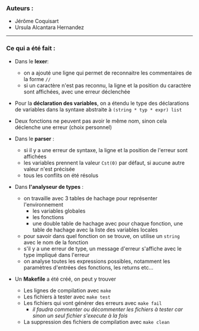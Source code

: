 ### Auteurs :  
* Jérôme Coquisart
* Ursula Alcantara Hernandez

---

### Ce qui a été fait :

* Dans le **lexer**:
	* on a ajouté une ligne qui permet de reconnaitre les commentaires de la forme `//`
	* si un caractère n'est pas reconnu, la ligne et la position du caractère sont affichées, avec une erreur déclenchée

* Pour la **déclaration des variables**, on a étendu le type des déclarations de variables dans la syntaxe abstraite à `(string * typ * expr) list`
* Deux fonctions ne peuvent pas avoir le même nom, sinon cela déclenche une erreur (choix personnel)

* Dans le **parser** :
	* si il y a une erreur de syntaxe, la ligne et la position de l'erreur sont affichées
	* les variables prennent la valeur `Cst(0)` par défaut, si aucune autre valeur n'est précisée
	* tous les conflits on été résolus

* Dans **l'analyseur de types** :
	* on travaille avec 3 tables de hachage pour représenter l'environnement
		* les variables globales
		* les fonctions
		* une double table de hachage avec pour chaque fonction, une table de hachage avec la liste des variables locales
	* pour savoir dans quel fonction on se trouve, on utilise un `string` avec le nom de la fonction
	* s'il y a une erreur de type, un message d'erreur s'affiche avec le type impliqué dans l'erreur
	* on analyse toutes les expressions possibles, notamment les paramètres d'entrées des fonctions, les returns etc...

* Un **Makefile** a été créé, on peut y trouver
	* Les lignes de compilation avec `make`
	* Les fichiers à tester avec `make test`
	* Les fichiers qui vont générer des erreurs avec `make fail`
		* *il faudra commenter ou décommenter les fichiers à tester car sinon un seul fichier s'execute à la fois*
	* La suppression des fichiers de compilation avec `make clean`

